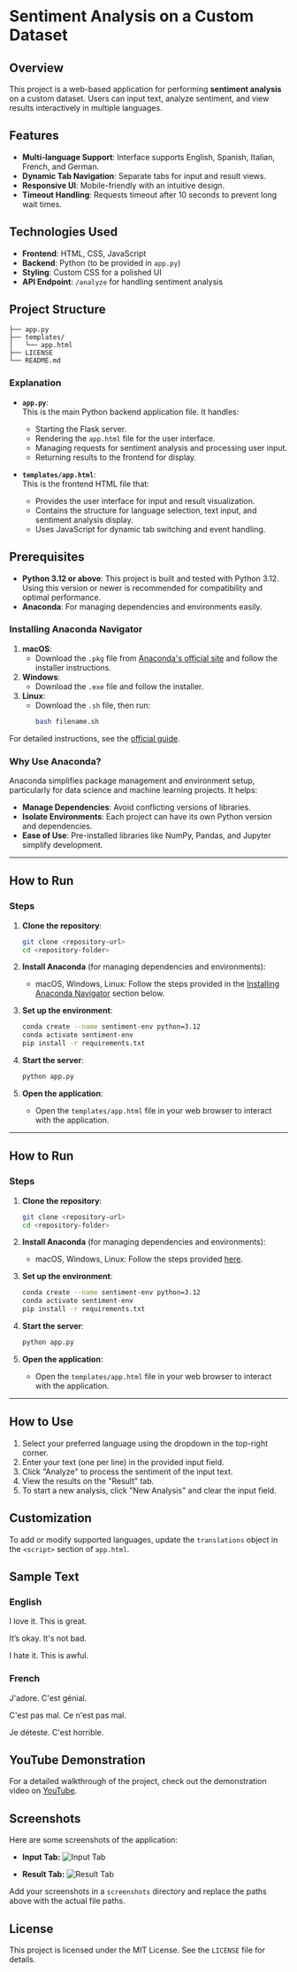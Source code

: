 # Sentiment Analysis on a Custom Dataset

## Overview

This project is a web-based application for performing **sentiment analysis** on a custom dataset. Users can input text, analyze sentiment, and view results interactively in multiple languages.

## Features

- **Multi-language Support**: Interface supports English, Spanish, Italian, French, and German.
- **Dynamic Tab Navigation**: Separate tabs for input and result views.
- **Responsive UI**: Mobile-friendly with an intuitive design.
- **Timeout Handling**: Requests timeout after 10 seconds to prevent long wait times.

## Technologies Used

- **Frontend**: HTML, CSS, JavaScript
- **Backend**: Python (to be provided in `app.py`)
- **Styling**: Custom CSS for a polished UI
- **API Endpoint**: `/analyze` for handling sentiment analysis

## Project Structure
```
├── app.py            
├── templates/
│   └── app.html        
├── LICENSE            
└── README.md          
```

### **Explanation**
- **`app.py`**:  
  This is the main Python backend application file. It handles:
  - Starting the Flask server.
  - Rendering the `app.html` file for the user interface.
  - Managing requests for sentiment analysis and processing user input.
  - Returning results to the frontend for display.

- **`templates/app.html`**:  
  This is the frontend HTML file that:
  - Provides the user interface for input and result visualization.
  - Contains the structure for language selection, text input, and sentiment analysis display.
  - Uses JavaScript for dynamic tab switching and event handling.

## Prerequisites
- **Python 3.12 or above**: This project is built and tested with Python 3.12. Using this version or newer is recommended for compatibility and optimal performance.
- **Anaconda**: For managing dependencies and environments easily.

### Installing Anaconda Navigator

1. **macOS**: 
   - Download the `.pkg` file from [Anaconda's official site](https://www.anaconda.com/products/distribution) and follow the installer instructions.
2. **Windows**: 
   - Download the `.exe` file and follow the installer.
3. **Linux**: 
   - Download the `.sh` file, then run:
     ```bash
     bash filename.sh
     ```

For detailed instructions, see the [official guide](https://www.anaconda.com/products/distribution).

### Why Use Anaconda?

Anaconda simplifies package management and environment setup, particularly for data science and machine learning projects. It helps:

- **Manage Dependencies**: Avoid conflicting versions of libraries.
- **Isolate Environments**: Each project can have its own Python version and dependencies.
- **Ease of Use**: Pre-installed libraries like NumPy, Pandas, and Jupyter simplify development.


---

## How to Run

### Steps

1. **Clone the repository**:
   ```bash
   git clone <repository-url>
   cd <repository-folder>
   ```

2. **Install Anaconda** (for managing dependencies and environments):
   - macOS, Windows, Linux: Follow the steps provided in the [Installing Anaconda Navigator](#installing-anaconda-navigator) section below.

3. **Set up the environment**:
   ```bash
   conda create --name sentiment-env python=3.12
   conda activate sentiment-env
   pip install -r requirements.txt
   ```

4. **Start the server**:
   ```bash
   python app.py
   ```

5. **Open the application**:
   - Open the `templates/app.html` file in your web browser to interact with the application.

---

## How to Run

### Steps

1. **Clone the repository**:
   ```bash
   git clone <repository-url>
   cd <repository-folder>
   ```

2. **Install Anaconda** (for managing dependencies and environments):
   - macOS, Windows, Linux: Follow the steps provided [here](#installing-anaconda-navigator).

3. **Set up the environment**:
   ```bash
   conda create --name sentiment-env python=3.12
   conda activate sentiment-env
   pip install -r requirements.txt
   ```

4. **Start the server**:
   ```bash
   python app.py
   ```

5. **Open the application**:
   - Open the `templates/app.html` file in your web browser to interact with the application.

---

## How to Use

1. Select your preferred language using the dropdown in the top-right corner.
2. Enter your text (one per line) in the provided input field.
3. Click "Analyze" to process the sentiment of the input text.
4. View the results on the "Result" tab.
5. To start a new analysis, click "New Analysis" and clear the input field.

## Customization

To add or modify supported languages, update the `translations` object in the `<script>` section of `app.html`.

## Sample Text

### English
I love it. 
This is great. 

It’s okay.
 It's not bad. 

I hate it. 
This is awful.

### French
J'adore.
C'est génial.

C'est pas mal.
Ce n'est pas mal.

Je déteste.
C'est horrible.


## YouTube Demonstration

For a detailed walkthrough of the project, check out the demonstration video on [YouTube](#).

## Screenshots

Here are some screenshots of the application:

- **Input Tab:**
  ![Input Tab](screenshots)

- **Result Tab:**
  ![Result Tab](screenshots)

Add your screenshots in a `screenshots` directory and replace the paths above with the actual file paths.

## License

This project is licensed under the MIT License. See the `LICENSE` file for details.
